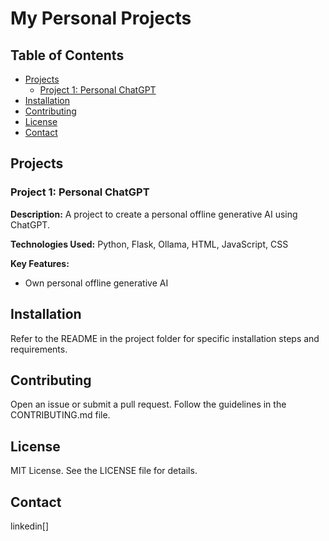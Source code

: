 # My Personal Projects

## Table of Contents
- [Projects](#projects)
  - [Project 1: Personal ChatGPT](#project-1-personal-chatgpt)
- [Installation](#installation)
- [Contributing](#contributing)
- [License](#license)
- [Contact](#contact)

## Projects

### Project 1: Personal ChatGPT
**Description:** A project to create a personal offline generative AI using ChatGPT.

**Technologies Used:** Python, Flask, Ollama, HTML, JavaScript, CSS

**Key Features:**
- Own personal offline generative AI

## Installation
Refer to the README in the project folder for specific installation steps and requirements.

## Contributing
Open an issue or submit a pull request. Follow the guidelines in the CONTRIBUTING.md file.

## License
MIT License. See the LICENSE file for details.

## Contact
linkedin[]
